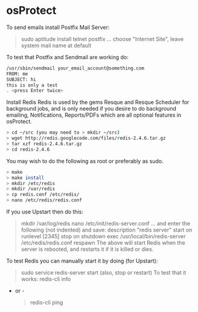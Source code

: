 # osProtect

To send emails install Postfix Mail Server:
  > sudo aptitude install telnet postfix
... choose "Internet Site", leave system mail name at default

To test that Postfix and Sendmail are working do:
```bash
/usr/sbin/sendmail your_email_account@something.com
FROM: me
SUBJECT: hi
this is only a test
. <press Enter twice>

```

Install Redis
Redis is used by the gems Resque and Resque Scheduler for background jobs, and is only
needed if you desire to do background emailing, Notifications, Reports/PDFs which are 
all optional features in osProtect.
```bash
> cd ~/src (you may need to > mkdir ~/src)
> wget http://redis.googlecode.com/files/redis-2.4.6.tar.gz
> tar xzf redis-2.4.6.tar.gz
> cd redis-2.4.6
```

You may wish to do the following as root or preferably as sudo.
```bash
> make
> make install
> mkdir /etc/redis
> mkdir /var/redis
> cp redis.conf /etc/redis/
> nano /etc/redis/redis.conf
```

If you use Upstart then do this:
> mkdir /var/log/redis
> nano /etc/init/redis-server.conf ... and enter the following (not indented) and save:
  description "redis server"
  start on runlevel [2345]
  stop on shutdown
  exec /usr/local/bin/redis-server /etc/redis/redis.conf
  respawn
The above will start Redis when the server is rebooted, and restarts it if it is killed or dies.

To test Redis you can manually start it by doing (for Upstart):
  > sudo service redis-server start (also, stop or restart)
To test that it works:
  > redis-cli info
- or -
  > redis-cli ping
